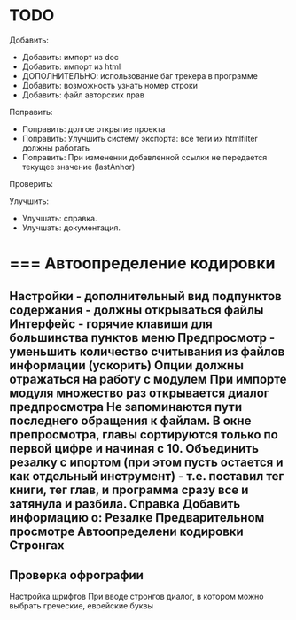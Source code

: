 TODO
====


Добавить:
* Добавить: импорт из doc
* Добавить: импорт из html
* ДОПОЛНИТЕЛЬНО: использование баг трекера в программе
* Добавить: возможность узнать номер строки
* Добавить: файл авторских прав

Поправить:
* Поправить: долгое открытие проекта
* Поправить: Улучшить систему экспорта: все теги их htmlfilter должны работать
* Поправить: При изменении добавленной ссылки не передается текущее значение (lastAnhor)

Проверить:

Улучшить:
* Улучшать: справка.
* Улучшать: документация.


===
Автоопределение кодировки
===
Настройки - дополнительный вид подпунктов содержания - должны открываться файлы
Интерфейс - горячие клавиши для большинства пунктов меню
Предпросмотр - уменьшить количество считывания из файлов информации (ускорить)
Опции должны отражаться на работу с модулем
При импорте модуля множество раз открывается диалог предпросмотра
Не запоминаются пути последнего обращения к файлам.
В окне препросмотра, главы сортируются только по первой цифре и начиная с 10.
Объединить резалку с ипортом (при этом пусть остается и как отдельный инструмент) - т.е. поставил тег книги, тег глав, и программа сразу все и затянула и разбила.
Справка
    Добавить информацию о:
        Резалке
        Предварительном просмотре
        Автоопределени кодировки
        Стронгах
---
Проверка офрографии
----------
Настройка шрифтов
При вводе стронгов диалог, в котором можно выбрать греческие, еврейские буквы
